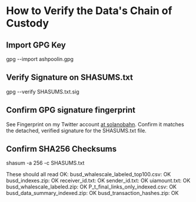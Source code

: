 # How to Verify the Data's Chain of Custody

## Import GPG Key
gpg --import ashpoolin.gpg

## Verify Signature on SHASUMS.txt
gpg --verify SHASUMS.txt.sig 

## Confirm GPG signature fingerprint
See Fingerprint on my Twitter account [at solanobahn](https://twitter.com/solanobahn). Confirm it matches the detached, verified signature for the SHASUMS.txt file.

## Confirm SHA256 Checksums
shasum -a 256 -c SHASUMS.txt

These should all read OK:
busd_whalescale_labeled_top100.csv: OK
busd_indexes.zip: OK
receiver_id.txt: OK
sender_id.txt: OK
uiamount.txt: OK
busd_whalescale_labeled.zip: OK
P_t_final_links_only_indexed.csv: OK
busd_data_summary_indexed.zip: OK
busd_transaction_hashes.zip: OK